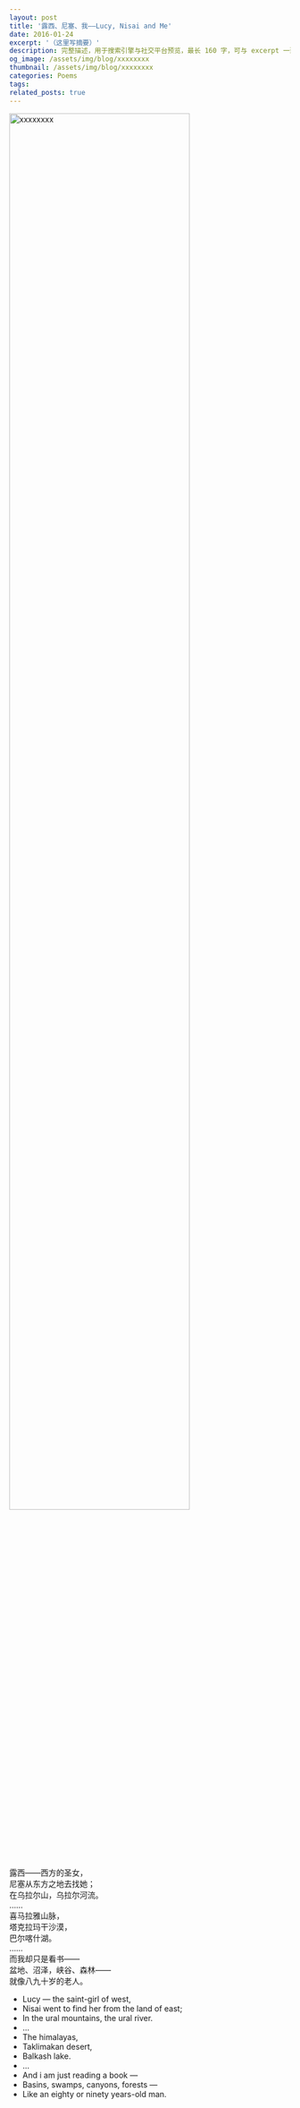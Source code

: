 ```yaml
---
layout: post
title: '露西、尼塞、我——Lucy, Nisai and Me'
date: 2016-01-24
excerpt: '（这里写摘要）'
description: 完整描述，用于搜索引擎与社交平台预览，最长 160 字，可与 excerpt 一致
og_image: /assets/img/blog/xxxxxxxx
thumbnail: /assets/img/blog/xxxxxxxx
categories: Poems
tags: 
related_posts: true
---
```


<img src="/assets/img/blog/xxxxxxxx" style="width:80%;" alt="xxxxxxxx">

露西——西方的圣女，  
尼塞从东方之地去找她；  
在乌拉尔山，乌拉尔河流。  
……  
喜马拉雅山脉，  
塔克拉玛干沙漠，  
巴尔喀什湖。  
……  
而我却只是看书——  
盆地、沼泽，峡谷、森林——  
就像八九十岁的老人。

- Lucy — the saint-girl of west,
- Nisai went to find her from the land of east;
- In the ural mountains, the ural river.
- …
- The himalayas,
- Taklimakan desert,
- Balkash lake.
- …
- And i am just reading a book —
- Basins, swamps, canyons, forests —
- Like an eighty or ninety years-old man.